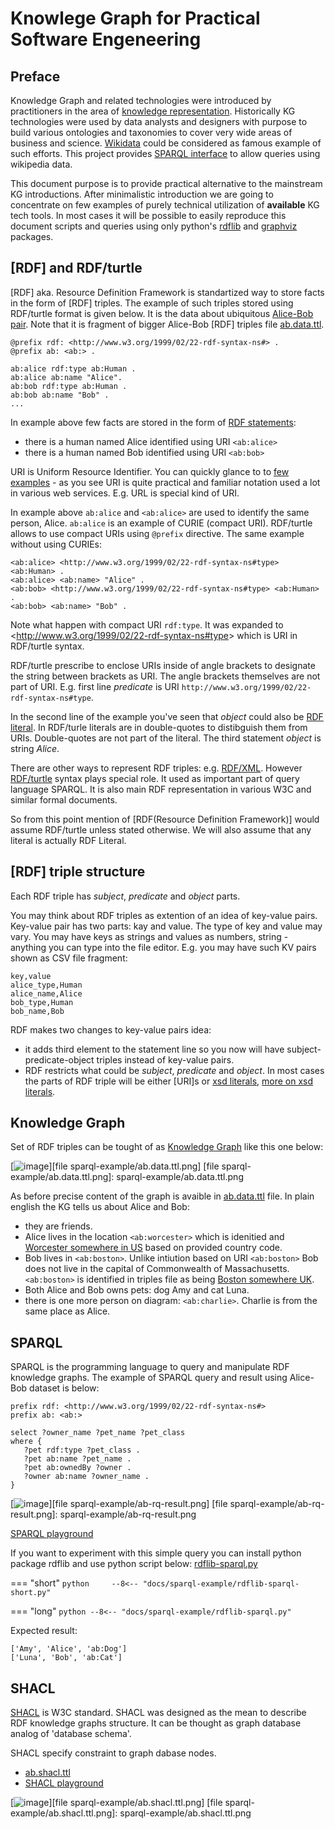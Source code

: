 # Knowlege Graph for Practical Software Engeneering

## Preface

Knowledge Graph and related technologies were introduced by practitioners in the area of [knowledge representation](https://en.wikipedia.org/wiki/Knowledge_representation_and_reasoning). Historically KG technologies were used by data analysts and designers with purpose to build various ontologies and taxonomies to cover very wide areas of business and science. [Wikidata](https://www.wikidata.org/wiki/Wikidata:Main_Page) could be considered as famous example of such efforts. This project provides [SPARQL interface](https://www.wikidata.org/wiki/Wikidata:Request_a_query#Help_with_a_query) to allow queries using wikipedia data.

This document purpose is to provide practical alternative to the mainstream KG introductions. After minimalistic introduction we are going to concentrate on few examples of purely technical utilization of **available** KG tech tools. In most cases it will be possible to easily reproduce this document scripts and queries using only python's [rdflib](https://pypi.org/project/rdflib/) and [graphviz](https://pypi.org/project/graphviz/) packages.

## [<span>R</span>DF] and RDF/turtle

[<span>R</span>DF] aka. Resource Definition Framework is standartized way to store facts in the form of [<span>R</span>DF] triples. The example of such triples stored using RDF/turtle format is given below. It is the data about ubiquitous [Alice-Bob pair](https://en.wikipedia.org/wiki/Alice_and_Bob). Note that it is fragment of bigger Alice-Bob [<span>R</span>DF]  triples file [ab.data.ttl](/kgm/sparql-example/ab.data.ttl).

```
@prefix rdf: <http://www.w3.org/1999/02/22-rdf-syntax-ns#> .
@prefix ab: <ab:> .

ab:alice rdf:type ab:Human .
ab:alice ab:name "Alice".
ab:bob rdf:type ab:Human .
ab:bob ab:name "Bob" .
...
```

In example above few facts are stored in the form of [<span>R</span>DF statements](https://www.w3.org/TR/rdf11-primer/#section-triple):

 - there is a human named Alice identified using URI `<ab:alice>`
 - there is a human named Bob identified using URI `<ab:bob>`

URI is Uniform Resource Identifier. You can quickly glance to to [few examples](https://datatracker.ietf.org/doc/html/rfc3986#section-1.1.2) - as you see URI is quite practical and familiar notation used a lot in various web services. E.g. URL is special kind of URI.

In example above `ab:alice` and `<ab:alice>` are used to identify the same person, Alice. `ab:alice` is an example of CURIE (compact <span>U</span>RI). RDF/turtle allows to use compact URIs using `@prefix` directive. The same example without using CURIEs:

```
<ab:alice> <http://www.w3.org/1999/02/22-rdf-syntax-ns#type> <ab:Human> .
<ab:alice> <ab:name> "Alice" .
<ab:bob> <http://www.w3.org/1999/02/22-rdf-syntax-ns#type> <ab:Human> .
<ab:bob> <ab:name> "Bob" .
```

Note what happen with compact URI `rdf:type`. It was expanded to &lt;http://www.w3.org/1999/02/22-rdf-syntax-ns#type&gt; which is URI in RDF/turtle syntax.

RDF/turtle prescribe to enclose URIs inside of angle brackets to designate the string between brackets as URI. The angle brackets themselves are not part of URI. E.g. first line *predicate* is URI `http://www.w3.org/1999/02/22-rdf-syntax-ns#type`.

In the second line of the example you've seen that *object* could also be [RDF literal](https://www.w3.org/TR/turtle/#literals). In RDF/turle literals are in double-quotes to distibguish them from URIs. Double-quotes are not part of the literal. The third statement *object* is string *Alice*.

There are other ways to represent RDF triples: e.g. [RDF/XML](https://en.wikipedia.org/wiki/RDF/XML). However [RDF/turtle](https://en.wikipedia.org/wiki/Turtle_(syntax)) syntax plays special role. It used as important part of query language SPARQL. It is also main RDF representation in various W3C and similar formal documents.

So from this point mention of [<span>R</span>D<span>F</span>(Resource Definition Framework)] would assume RDF/turtle unless stated otherwise. We will also assume that any literal is actually RDF Literal.


## [RDF] triple structure

Each RDF triple has *subject*, *predicate* and *object* parts. 

You may think about RDF triples as extention of an idea of key-value pairs. Key-value pair has two parts: kay and value. The type of key and value may vary. You may have keys as strings and values as numbers, string - anything you can type into the file editor. E.g. you may have such KV pairs shown as CSV file fragment:

```
key,value
alice_type,Human
alice_name,Alice
bob_type,Human
bob_name,Bob
```

RDF makes two changes to key-value pairs idea:

 - it adds third element to the statement line so you now will have subject-predicate-object triples instead of key-value pairs.
 - RDF restricts what could be *subject*, *predicate* and *object*. In most cases the parts of RDF triple will be either [URI]s or [xsd literals](https://www.w3.org/TR/rdf11-concepts/#xsd-datatypes), [more on xsd literals](https://www.w3.org/TR/xmlschema-2/#built-in-datatypes).

## Knowledge Graph

Set of RDF triples can be tought of as [Knowledge Graph](https://en.wikipedia.org/wiki/Knowledge_graph) like this one below:

[![image](sparql-example/ab.data.ttl.png)][file sparql-example/ab.data.ttl.png]
[file sparql-example/ab.data.ttl.png]: sparql-example/ab.data.ttl.png

As before precise content of the graph is avaible in [ab.data.ttl](/kgm/sparql-example/ab.data.ttl) file. In plain english the KG tells us about Alice and Bob:

 - they are friends.
 - Alice lives in the location `<ab:worcester>` which is idenitied and [Worcester somewhere in US](https://en.wikipedia.org/wiki/Worcester,_Massachusetts) based on provided country code.
 - Bob lives in `<ab:boston>`. Unlike intiution based on URI `<ab:boston>` Bob does not live in the capital of Commonwealth of Massachusetts. `<ab:boston>` is identified in triples file as being [Boston somewhere UK](https://en.wikipedia.org/wiki/Boston,_Lincolnshire).
 - Both Alice and Bob owns pets: dog Amy and cat Luna.
 - there is one more person on diagram: `<ab:charlie>`. Charlie is from the same place as Alice.

## SPARQL

SPARQL is the programming language to query and manipulate RDF knowledge graphs. The example of SPARQL query and result using Alice-Bob dataset is below:

```
prefix rdf: <http://www.w3.org/1999/02/22-rdf-syntax-ns#>
prefix ab: <ab:>

select ?owner_name ?pet_name ?pet_class
where {
   ?pet rdf:type ?pet_class .
   ?pet ab:name ?pet_name .
   ?pet ab:ownedBy ?owner .
   ?owner ab:name ?owner_name .
}
```

[![image](sparql-example/ab-rq-result.png)][file sparql-example/ab-rq-result.png]
[file sparql-example/ab-rq-result.png]: sparql-example/ab-rq-result.png

[SPARQL playground](https://atomgraph.github.io/SPARQL-Playground/)

If you want to experiment with this simple query you can install python package rdflib and use python script below:
[rdflib-sparql.py](/kgm/sparql-example/rdflib-sparql.py)

=== "short"
    ```python    
    --8<-- "docs/sparql-example/rdflib-sparql-short.py"
    ```
    
=== "long"
    ```python
    --8<-- "docs/sparql-example/rdflib-sparql.py"
    ```

Expected result:
```
['Amy', 'Alice', 'ab:Dog']
['Luna', 'Bob', 'ab:Cat']
```

## SHACL

[SHACL](https://en.wikipedia.org/wiki/SHACL) is W3C standard. SHACL was designed as the mean to describe RDF knowledge graphs structure. It can be thought as graph database analog of 'database schema'.

SHACL specify constraint to graph dabase nodes.

 - [ab.shacl.ttl](/kgm/sparql-example/ab.shacl.ttl)
 - [SHACL playground](https://shacl.org/playground/)

[![image](sparql-example/ab.shacl.ttl.png)][file sparql-example/ab.shacl.ttl.png]
[file sparql-example/ab.shacl.ttl.png]: sparql-example/ab.shacl.ttl.png

